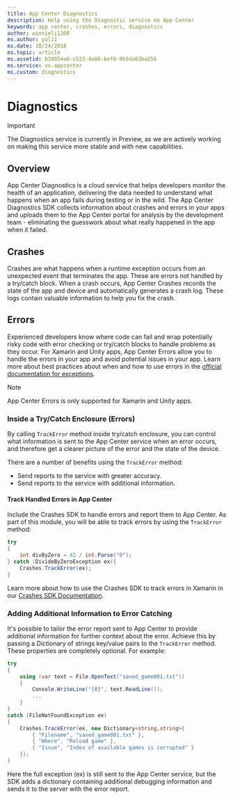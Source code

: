 ```yaml
---
title: App Center Diagnostics
description: Help using the Diagnostic service on App Center
keywords: app center, crashes, errors, diagnostics
author: winnieli1208
ms.author: yuli1
ms.date: 10/24/2018
ms.topic: article
ms.assetid: b39854a6-c523-4a66-bef6-9b5da03ba256
ms.service: vs-appcenter
ms.custom: diagnostics
---
```


# Diagnostics

> [!IMPORTANT]
> The Diagnostics service is currently in Preview, as we are actively working on making this service more stable and with new capabilities.

## Overview

App Center Diagnostics is a cloud service that helps developers monitor the health of an application, delivering the data needed to understand what happens when an app fails during testing or in the wild. The App Center Diagnostics SDK collects information about crashes and errors in your apps and uploads them to the App Center portal for analysis by the development team - eliminating the guesswork about what really happened in the app when it failed.

## Crashes

Crashes are what happens when a runtime exception occurs from an unexpected event that terminates the app. These are errors not handled by a try/catch block.  When a crash occurs, App Center Crashes records the state of the app and device and automatically generates a crash log. These logs contain valuable information to help you fix the crash.

## Errors

Experienced developers know where code can fail and wrap potentially risky code with error checking or try/catch blocks to handle problems as they occur. For Xamarin and Unity apps, App Center Errors allow you to handle the errors in your app and avoid potential issues in your app. Learn more about best practices about when and how to use errors in the [official documentation for exceptions](https://docs.microsoft.com/en-us/dotnet/csharp/programming-guide/exceptions/using-exceptions).

> [!NOTE]
> App Center Errors is only supported for Xamarin and Unity apps.


### Inside a Try/Catch Enclosure (Errors)

By calling `TrackError` method inside try/catch enclosure, you can control what information is sent to the App Center service when an error occurs, and therefore get a clearer picture of the error and the state of the device.

There are a number of benefits using the `TrackError` method:

- Send reports to the service with greater accuracy.
- Send reports to the service with additional information.

#### Track Handled Errors in App Center

Include the Crashes SDK to handle errors and report them to App Center. As part of this module, you will be able to track errors by using the `TrackError` method:

```csharp
try
{
    int divByZero = 42 / int.Parse("0");
} catch (DivideByZeroException ex){
    Crashes.TrackError(ex);
}
```

Learn more about how to use the Crashes SDK to track errors in Xamarin in our [Crashes SDK Documentation](~/sdk/crashes/xamarin.md).

### Adding Additional Information to Error Catching

It's possible to tailor the error report sent to App Center to provide additional information for further context about the error. Achieve this by passing a Dictionary of strings key/value pairs to the `TrackError` method. These properties are completely optional. For example:

```csharp
try
{
    using (var text = File.OpenText("saved_game001.txt"))
    {
        Console.WriteLine("{0}", text.ReadLine());
        ...
    }
}
catch (FileNotFoundException ex)
{
    Crashes.TrackError(ex, new Dictionary<string,string>{
        { "Filename", "saved_game001.txt" },
        { "Where", "Reload game" },
        { "Issue", "Index of available games is corrupted" }
    });
}
```

Here the full exception (ex) is still sent to the App Center service, but the SDK adds a dictionary containing additional debugging information and sends it to the server with the error report.
